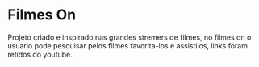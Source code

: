 # Filmes On

Projeto criado e inspirado nas grandes stremers de filmes, no filmes on o usuario pode pesquisar pelos filmes favorita-los e assistilos, links foram retidos do youtube.

